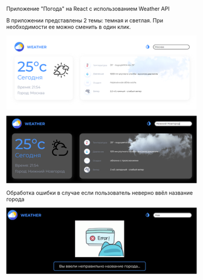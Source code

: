 Приложение "Погода" на React с использованием Weather API

В приложении представлены 2 темы: темная и светлая. При необходимости ее можно сменить в один клик.
<p align="center">
  <img src="https://github.com/kseniakap/Weather-App/blob/main/white_theme.png" />
</p>
<p align="center">
  <img src="https://github.com/kseniakap/Weather-App/blob/main/black_theme.png" />
</p>
<div>Обработка ошибки в случае если пользователь неверно ввёл название города</div>
<p align="center">
  <img src="https://github.com/kseniakap/Weather-App/blob/main/error.png" />
</p>

